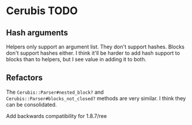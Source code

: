 # Cerubis TODO

## Hash arguments

Helpers only support an argument list. They don't support hashes.
Blocks don't support hashes either. I think it'll be harder to add hash
support to blocks than to helpers, but I see value in adding it to both.

## Refactors

The `Cerubis::Parser#nested_block?` and `Cerubis::Parser#blocks_not_closed?`
methods are very similar. I think they can be consolidated.

Add backwards compatibility for 1.8.7/ree
